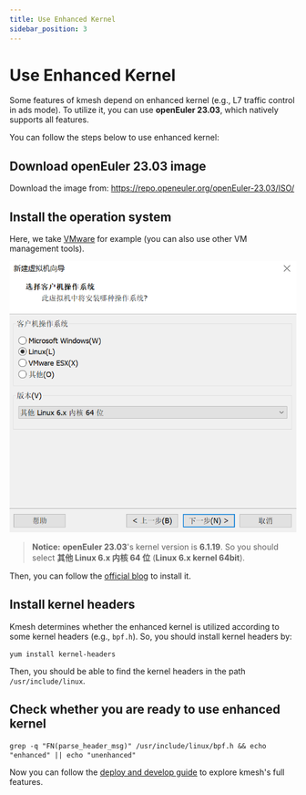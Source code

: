 ```yaml
---
title: Use Enhanced Kernel
sidebar_position: 3
---
```


# Use Enhanced Kernel

Some features of kmesh depend on enhanced kernel (e.g., L7 traffic control in ads mode). To utilize it, you can use **openEuler 23.03**, which natively supports all features.

You can follow the steps below to use enhanced kernel:

## Download openEuler 23.03 image

Download the image from: https://repo.openeuler.org/openEuler-23.03/ISO/

## Install the operation system

Here, we take [VMware](https://www.vmware.com/products/workstation-pro/html.html) for example (you can also use other VM management tools).

![image](images/install_openEuler.png)

> **Notice:** **openEuler 23.03**'s kernel version is **6.1.19**. So you should select **其他 Linux 6.x 内核 64 位** (**Linux 6.x kernel 64bit**).

Then, you can follow the [official blog](https://www.openeuler.org/zh/blog/20240306vmware/20240306vmware.html) to install it.

## Install kernel headers

Kmesh determines whether the enhanced kernel is utilized according to some kernel headers (e.g., `bpf.h`). So, you should install kernel headers by:

```shell
yum install kernel-headers
```

Then, you should be able to find the kernel headers in the path `/usr/include/linux`.

## Check whether you are ready to use enhanced kernel

```shell
grep -q "FN(parse_header_msg)" /usr/include/linux/bpf.h && echo "enhanced" || echo "unenhanced"
```

Now you can follow the [deploy and develop guide](/docs/setup/develop-with-kind.md) to explore kmesh's full features.